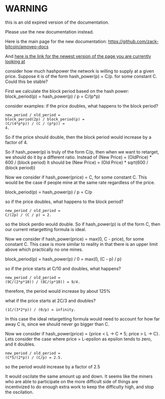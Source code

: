 WARNING
========

this is an old expired version of the documentation.

Please use the new documentation instead. 

Here is the main page for the new documentation: https://github.com/zack-bitcoin/amoveo-docs 

And [here is the link for the newest version of the page you are currently looking at](https://github.com/zack-bitcoin/amoveo-docs/blob/master//design/retargetting_stability.md)

consider how much hashpower the network is willing to supply at a given price.
Suppose it is of the form hash_power(p) = C/p. for some constant C. Could this be stable?

First we calculate the block period based on the hash power:
block_period(p) = hash_power(p) / p = C/(p*p)


consider examples: if the price doubles, what happens to the block period?
```
new_period / old_period =
block_period(2p) / block_period(p) =
(C/(4*p*p)) / (C / (p*p)) =
4.
```
So if the price should double, then the block period would increase by a factor of 4.

So if hash_power(p) is truly of the form C/p, then when we want to retarget, we should do it by a different ratio.
Instead of (New Price) = (OldPrice) * 600 / (block period)
It should be (New Price) = (Old Price) * sqrt(600 / (block period))



Now we consider if hash_power(price) = C, for some constant C. This would be the case if people mine at the same rate regardless of the price.

block_period(p) = hash_power(p) / p = C/p

so if the price doubles, what happens to the block period?
```
new_period / old_period =
C/(2p) / (C / p) = 2.
```
so the block perdio would double.
So if hash_power(p) is of the form C, then our current retargetting formula is ideal.




Now we consider if hash_power(price) = max(0, C - price), for some constant C. This case is more similar to reality in that there is an upper limit above which practically no one mines.

block_period(p) = hash_power(p) / 0 = max(0, (C - p) / p)

so if the price starts at C/10 and doubles, what happens?
```
new_period / old_period =
(9C/(2*p*10)) / (8C/(p*10)) = 9/4.
```
therefore, the period would increase by about 125%


what if the price starts at 2C/3 and doubles?
```
(1C/(3*2*p)) / (0/p) = infinity.
```

In this case the ideal retargetting formula would need to account for how far away C is, since we should never go bigger than C.



Now we consider if hash_power(price) = {price < L -> C * 5; price > L -> C}. Lets consider the case where price = L-epsilon as epsilon tends to zero, and it doubles.

```
new_period / old_period =
(C*5/(2*p)) / (C/p) = 2.5.
```
so the period would increase by a factor of 2.5

It would oscilate the same amount up and down.
It seems like the miners who are able to participate on the more difficult side of things are incentivized to do enough extra work to keep the difficulty high, and stop the oscilation. 